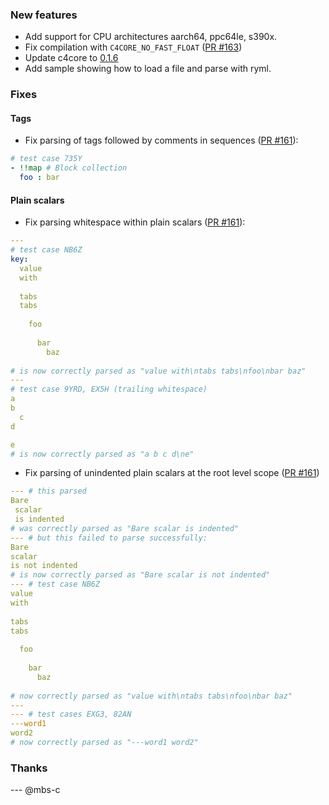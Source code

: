 
### New features
- Add support for CPU architectures aarch64, ppc64le, s390x.
- Fix compilation with `C4CORE_NO_FAST_FLOAT` ([PR #163](https://github.com/biojppm/rapidyaml/pulls/163))
- Update c4core to [0.1.6](https://github.com/biojppm/c4core/releases/tag/v0.1.6)
- Add sample showing how to load a file and parse with ryml.

### Fixes

#### Tags

- Fix parsing of tags followed by comments in sequences ([PR #161](https://github.com/biojppm/rapidyaml/pull/161)):
```yaml
# test case 735Y
- !!map # Block collection
  foo : bar
```

#### Plain scalars
- Fix parsing whitespace within plain scalars ([PR #161](https://github.com/biojppm/rapidyaml/pull/161)):
```yaml
---
# test case NB6Z
key:
  value
  with
   	
  tabs
  tabs
   	
    foo
   	
      bar
        baz
   	
# is now correctly parsed as "value with\ntabs tabs\nfoo\nbar baz"
---
# test case 9YRD, EX5H (trailing whitespace)
a
b  
  c
d

e
# is now correctly parsed as "a b c d\ne"
```
- Fix parsing of unindented plain scalars at the root level scope ([PR #161](https://github.com/biojppm/rapidyaml/pull/161))
```yaml
--- # this parsed
Bare
 scalar
 is indented
# was correctly parsed as "Bare scalar is indented"
--- # but this failed to parse successfully:
Bare
scalar
is not indented
# is now correctly parsed as "Bare scalar is not indented"
--- # test case NB6Z
value
with
 	
tabs
tabs
 	
  foo
 	
    bar
      baz
  	
# now correctly parsed as "value with\ntabs tabs\nfoo\nbar baz"
---
--- # test cases EXG3, 82AN
---word1
word2
# now correctly parsed as "---word1 word2"
```


### Thanks

--- @mbs-c
